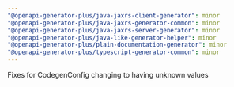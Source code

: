 ```yaml
---
"@openapi-generator-plus/java-jaxrs-client-generator": minor
"@openapi-generator-plus/java-jaxrs-generator-common": minor
"@openapi-generator-plus/java-jaxrs-server-generator": minor
"@openapi-generator-plus/java-like-generator-helper": minor
"@openapi-generator-plus/plain-documentation-generator": minor
"@openapi-generator-plus/typescript-generator-common": minor
---
```


Fixes for CodegenConfig changing to having unknown values

